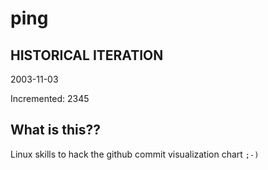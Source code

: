 # ping

## HISTORICAL ITERATION
2003-11-03

Incremented: 2345

## What is this?? 
Linux skills to hack the github commit visualization chart `;-)`
